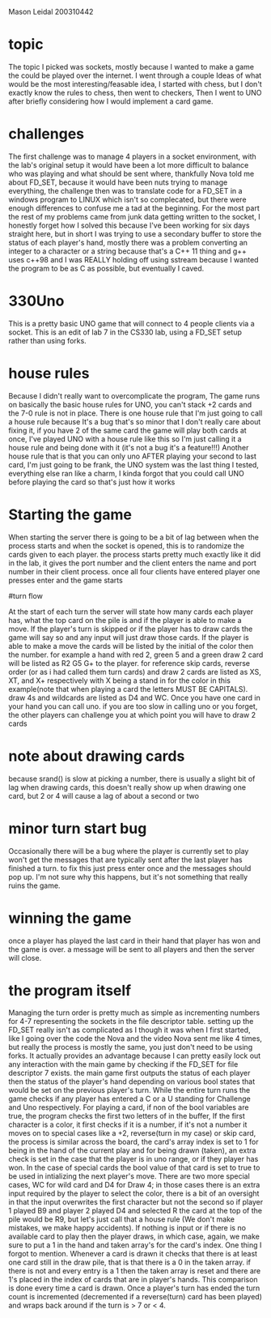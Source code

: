 Mason Leidal 200310442

# topic
The topic I picked was sockets, mostly because I wanted to make a game the could be played over the internet. I went through a couple
Ideas of what would be the most interesting/feasable idea, I started with chess, but I don't exactly know the rules to chess, then went
to checkers, Then I went to UNO after briefly considering how I would implement a card game.

# challenges
The first challenge was to manage 4 players in a socket environment, with the lab's original setup it would have been a lot more difficult to balance who was playing and what should be sent where, thankfully Nova told me about FD_SET, because it would have been nuts trying to manage everything, the challenge then was to translate code for a FD_SET in a windows program to LINUX which isn't so complecated, but there were enough differences to confuse me a tad at the beginning. For the most part the rest of my problems came from junk data getting written to the socket, I honestly forget how I solved this because I've been working for six days straight here, but in short I was trying to use a secondary buffer to store the status of each player's hand, mostly there was a problem converting an integer to a character or a string because that's a C++ 11 thing and g++ uses c++98 and I was REALLY holding off using sstream because I wanted the program to be as C as possible, but eventually I caved. 



# 330Uno

This is a pretty basic UNO game that will connect to 4 people clients via a socket. This is an edit of lab 7 in the CS330 lab, using a 
FD_SET setup rather than using forks. 

# house rules

Because I didn't really want to overcomplicate the program, The game runs on basically the basic house rules for UNO, you can't stack +2
cards and the 7-0 rule is not in place. There is one house rule that I'm just going to call a house rule because It's a bug that's so
minor that I don't really care about fixing it, if you have 2 of the same card the game will play both cards at once, I've played UNO with
a house rule like this so I'm just calling it a house rule and being done with it (it's not a bug it's a feature!!!) Another house rule
that is that you can only uno AFTER playing your second to last card, I'm just going to be frank, the UNO system was the last thing I
tested, everything else ran like a charm, I kinda forgot that you could call UNO before playing the card so that's just how it works

# Starting the game

When starting the server there is going to be a bit of lag between when the process starts and when the socket is opened, this is to
randomize the cards given to each player. the process starts pretty much exactly like it did in the lab, it gives the port number and the
client enters the name and port number in their client process. once all four clients have entered player one presses enter and the game
starts

#turn flow

At the start of each turn the server will state how many cards each player has, what the top card on the pile is and if the player is able
to make a move. If the player's turn is skipped or if the player has to draw cards the game will say so and any input will just draw
those cards. If the player is able to make a move the cards will be listed by the initial of the color then the number. for example a
hand with red 2, green 5 and a green draw 2 card will be listed as R2 G5 G+ to the player. for reference skip cards, reverse order (or
as i had called them turn cards) and draw 2 cards are listed as XS, XT, and X+ respectively with X being a stand in for the color in this
example(note that when playing a card the letters MUST BE CAPITALS). draw 4s and wildcards are listed as D4 and WC. Once you have one card in your hand you can call uno. if you are too slow in
calling uno or you forget, the other players can challenge you at which point you will have to draw 2 cards

# note about drawing cards

because srand() is slow at picking a number, there is usually a slight bit of lag when drawing cards, this doesn't really show up
when drawing one card, but 2 or 4 will cause a lag of about a second or two

# minor turn start bug

Occasionally there will be a bug where the player is currently set to play won't get the messages that are typically sent after the
last player has finished a turn. to fix this just press enter once and the messages should pop up. I'm not sure why this happens, but
it's not something that really ruins the game.

# winning the game

once a player has played the last card in their hand that player has won and the game is over. a message will be sent to all players and
then the server will close.


# the program itself

Managing the turn order is pretty much as simple as incrementing  numbers for 4-7 representing the sockets in the file descriptor table. setting up the FD_SET really isn't as complicated as I though it was when I first started, like I going over the code the Nova and the video Nova sent me like 4 times, but really the process is mostly the same, you just don't need to be using forks. It actually provides an advantage because I can pretty easily lock out any interaction with the main game by checking if the FD_SET for file descriptor 7 exists. the main game first outputs the status of each player then the status of the player's hand depending on various bool states that would be set on the previous player's turn. While the entire turn runs the game checks if any player has entered a C or a U standing for Challenge and Uno respectively. For playing a card, if non of the bool variables are true, the program checks the first two letters of in the buffer, If the first character is a color, it first checks if it is a number, if it's not a number it moves on to special cases like a +2, reverse(turn in my case) or skip card, the process is similar across the board, the card's array index is set to 1 for being in the hand of the current play and for being drawn (taken), an extra check is set in the case that the player is in uno range, or if they player has won. In the case of special cards the bool value of that card is set to true to be used in intializing the next player's move. There are two more special cases, WC for wild card and D4 for Draw 4; in those cases there is an extra input required by the player to select the color, there is a bit of an oversight in that the input overwrites the first character but not the second so if player 1 played B9 and player 2 played D4 and selected R the card at the top of the pile would be R9, but let's just call that a house rule (We don't make mistakes, we make happy accidents). If nothing is input or if there is no available card to play then the player draws, in which case, again, we make sure to put a 1 in the hand and taken array's for the card's index. One thing I forgot to mention. Whenever a card is drawn it checks that there is at least one card still in the draw pile, that is that there is a 0 in the taken array. if there is not and every entry is a 1 then the taken array is reset and there are 1's placed in the index of cards that are in player's hands. This comparison is done every time a card is drawn. Once a player's turn has ended the turn count is incremented (decremented if a reverse(turn) card has been played) and wraps back around if the turn is > 7 or < 4.

